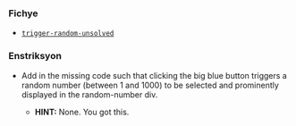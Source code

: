 ### Fichye

* [`trigger-random-unsolved`](Unsolved/trigger-random-unsolved.html)

### Enstriksyon

* Add in the missing code such that clicking the big blue button triggers a random number (between 1 and 1000) to be selected and prominently displayed in the random-number div.

  * **HINT:** None. You got this.
